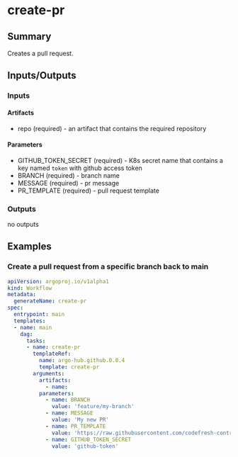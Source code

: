 # create-pr

## Summary
Creates a pull request.

## Inputs/Outputs

### Inputs
#### Artifacts
* repo (required) - an artifact that contains the required repository

#### Parameters
* GITHUB_TOKEN_SECRET (required) - K8s secret name that contains a key named `token` with github access token
* BRANCH (required) - branch name
* MESSAGE (required) - pr message
* PR_TEMPLATE (required) - pull request template

### Outputs
no outputs

## Examples

### Create a pull request from a specific branch back to main
```yaml
apiVersion: argoproj.io/v1alpha1
kind: Workflow
metadata:
  generateName: create-pr
spec:
  entrypoint: main
  templates:
  - name: main
    dag:
      tasks:
      - name: create-pr
        templateRef:
          name: argo-hub.github.0.0.4
          template: create-pr
        arguments:
          artifacts:
            - name:
          parameters:
            - name: BRANCH
              value: 'feature/my-branch'
            - name: MESSAGE
              value: 'My new PR'
            - name: PR_TEMPLATE
              value: 'https://raw.githubusercontent.com/codefresh-contrib/express-microservice2/develop/.github/pull_request_template.md'
            - name: GITHUB_TOKEN_SECRET
              value: 'github-token'
```

